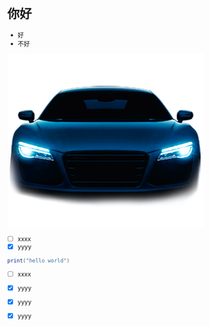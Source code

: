 # 你好

- 好
- 不好

![testimg](test.png)

- [ ] xxxx
- [x] yyyy

```lua
print("hello world")
```

- [ ] xxxx
- [x] yyyy
- [x] yyyy
- [x] yyyy


